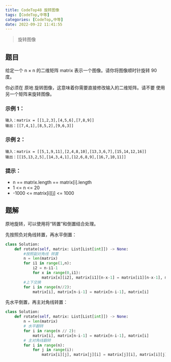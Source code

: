 ```yaml
---
title: CodeTop48 旋转图像
tags: [CodeTop,中等]
categories: [CodeTop,中等]
date: 2022-09-22 11:41:55
---
```


> 旋转图像

## 题目

给定一个 n × n 的二维矩阵 matrix 表示一个图像。请你将图像顺时针旋转 90 度。

你必须在 原地 旋转图像，这意味着你需要直接修改输入的二维矩阵。请不要 使用另一个矩阵来旋转图像。

### 示例 1：

```
输入：matrix = [[1,2,3],[4,5,6],[7,8,9]]
输出：[[7,4,1],[8,5,2],[9,6,3]]
```

### 示例 2：

```
输入：matrix = [[5,1,9,11],[2,4,8,10],[13,3,6,7],[15,14,12,16]]
输出：[[15,13,2,5],[14,3,4,1],[12,6,8,9],[16,7,10,11]]
```

### 提示：

- n == matrix.length == matrix[i].length
- 1 <= n <= 20
- -1000 <= matrix[i][j] <= 1000

## 题解

原地旋转，可以使用将“转置”和倒置结合处理。

先按照负对角线转置，再水平倒置：

```python
class Solution:
    def rotate(self, matrix: List[List[int]]) -> None:
        #按照副对角线 转置
        n = len(matrix)
        for i1 in range(1,n):
            i2 = n-i1-1
            for x in range(0,i1):
                matrix[x][i2], matrix[i1][n-x-1] = matrix[i1][n-x-1], matrix[x][i2]
        #上下交换
        for i in range(n//2):
            matrix[i], matrix[n-i-1] = matrix[n-i-1], matrix[i]
```

先水平倒置，再主对角线转置：

```python
class Solution:
    def rotate(self, matrix: List[List[int]]) -> None:
        n = len(matrix)
        # 水平翻转
        for i in range(n // 2):
            matrix[i], matrix[n-i-1] = matrix[n-i-1], matrix[i]
        # 主对角线翻转
        for i in range(n):
            for j in range(i):
                matrix[i][j], matrix[j][i] = matrix[j][i], matrix[i][j]
```

